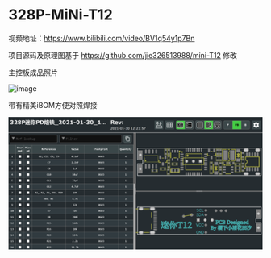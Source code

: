 # 328P-MiNi-T12

视频地址：https://www.bilibili.com/video/BV1q54y1p7Bn

项目源码及原理图基于 https://github.com/jie326513988/mini-T12 修改

主控板成品照片

![image](Picture/2.jpg)

带有精美iBOM方便对照焊接

![image](Picture/1.png)
